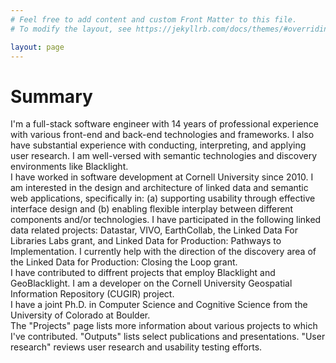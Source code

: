 ```yaml
---
# Feel free to add content and custom Front Matter to this file.
# To modify the layout, see https://jekyllrb.com/docs/themes/#overriding-theme-defaults

layout: page
---
```

<h1>Summary</h1>
<div>I'm a full-stack software engineer with 14 years of professional experience with various front-end and back-end technologies and frameworks.  I also have substantial experience with conducting, interpreting, and applying user research.  I am well-versed with semantic technologies and discovery environments like Blacklight. </div>

<div>I have worked in software development at Cornell University since 2010. I am interested in the design and architecture of linked data and semantic web applications, specifically in: (a) supporting usability through effective interface design and (b) enabling flexible interplay between different components and/or technologies. I have participated in the following linked data related projects: Datastar, VIVO, EarthCollab, the Linked Data For Libraries Labs grant, and Linked Data for Production: Pathways to Implementation.  I currently help with the direction of the discovery area of the Linked Data for Production: Closing the Loop grant.</div>

<div> I have contributed to diffrent projects that employ Blacklight and GeoBlacklight. I am a developer on the Cornell University Geospatial Information Repository (CUGIR) project. </div>

<div>I have a joint Ph.D. in Computer Science and Cognitive Science from the University of Colorado at Boulder.</div>

<div>The "Projects" page lists more information about various projects to which I've contributed.  "Outputs" lists select publications and presentations. "User research" reviews user research and usability testing efforts.</div>  